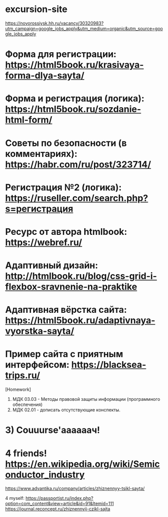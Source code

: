 # excursion-site
https://novorossiysk.hh.ru/vacancy/30320983?utm_campaign=google_jobs_apply&utm_medium=organic&utm_source=google_jobs_apply
# Форма для регистрации: https://html5book.ru/krasivaya-forma-dlya-sayta/
# Форма и регистрация (логика): https://html5book.ru/sozdanie-html-form/
# Советы по безопасности (в комментариях): https://habr.com/ru/post/323714/
# Регистрация №2 (логика): https://ruseller.com/search.php?s=регистрация
# Ресурс от автора htmlbook: https://webref.ru/
# Адаптивный дизайн: http://htmlbook.ru/blog/css-grid-i-flexbox-sravnenie-na-praktike
# Адаптивная вёрстка сайта: https://html5book.ru/adaptivnaya-vyorstka-sayta/
# Пример сайта с приятным интерфейсом: https://blacksea-trips.ru/

[Homework]
1) МДК 03.03 - Методы правовой защиты информации (программного обеспечения)
2) МДК 02.01 - дописать отсутствующие конспекты.
# 3) Couuurse'аааааач!
# 4 friends! https://en.wikipedia.org/wiki/Semiconductor_industry
https://www.advantika.ru/company/articles/zhiznennyy-tsikl-sayta/

4 myself: https://passportist.ru/index.php?option=com_content&view=article&id=91&Itemid=111
https://journal.reconcept.ru/zhiznennyij-czikl-sajta
